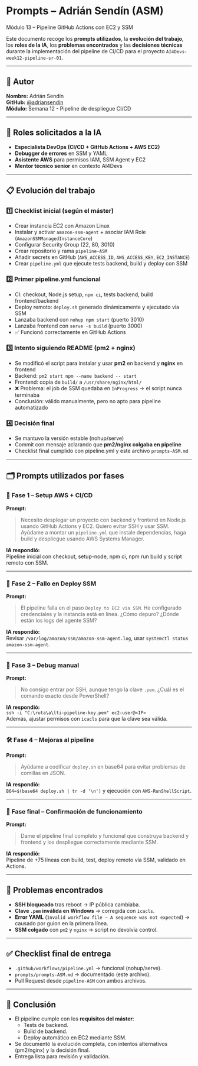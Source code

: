 # Prompts – Adrián Sendín (ASM)  
Módulo 13 – Pipeline GitHub Actions con EC2 y SSM

Este documento recoge los **prompts utilizados**, la **evolución del trabajo**, los **roles de la IA**, los **problemas encontrados** y las **decisiones técnicas** durante la implementación del pipeline de CI/CD para el proyecto `AI4Devs-week12-pipeline-sr-01`.

---

## 👤 Autor
**Nombre:** Adrián Sendín  
**GitHub:** [@adriansendin](https://github.com/adriansendin)  
**Módulo:** Semana 12 - Pipeline de despliegue CI/CD

---

## 🧠 Roles solicitados a la IA
- **Especialista DevOps (CI/CD + GitHub Actions + AWS EC2)**  
- **Debugger de errores** en SSM y YAML  
- **Asistente AWS** para permisos IAM, SSM Agent y EC2  
- **Mentor técnico senior** en contexto AI4Devs  

---

## 📋 Evolución del trabajo

### 1️⃣ Checklist inicial (según el máster)
- Crear instancia EC2 con Amazon Linux  
- Instalar y activar `amazon-ssm-agent` + asociar IAM Role (`AmazonSSMManagedInstanceCore`)  
- Configurar Security Group (22, 80, 3010)  
- Crear repositorio y rama `pipeline-ASM`  
- Añadir secrets en GitHub (`AWS_ACCESS_ID`, `AWS_ACCESS_KEY`, `EC2_INSTANCE`)  
- Crear `pipeline.yml` que ejecute tests backend, build y deploy con SSM  

### 2️⃣ Primer pipeline.yml funcional
- CI: checkout, Node.js setup, `npm ci`, tests backend, build frontend/backend  
- Deploy remoto: `deploy.sh` generado dinámicamente y ejecutado vía SSM  
- Lanzaba backend con `nohup npm start` (puerto 3010)  
- Lanzaba frontend con `serve -s build` (puerto 3000)  
- ✅ Funcionó correctamente en GitHub Actions  

### 3️⃣ Intento siguiendo README (pm2 + nginx)
- Se modificó el script para instalar y usar **pm2** en backend y **nginx** en frontend  
- Backend: `pm2 start npm --name backend -- start`  
- Frontend: copia de `build/` a `/usr/share/nginx/html/`  
- ❌ Problema: el job de SSM quedaba en `InProgress` → el script nunca terminaba  
- Conclusión: válido manualmente, pero no apto para pipeline automatizado  

### 4️⃣ Decisión final
- Se mantuvo la versión estable (nohup/serve)  
- Commit con mensaje aclarando que **pm2/nginx colgaba en pipeline**  
- Checklist final cumplido con pipeline.yml y este archivo `prompts-ASM.md`  

---

## 🗂️ Prompts utilizados por fases

### 🧩 Fase 1 – Setup AWS + CI/CD
**Prompt:**  
> Necesito desplegar un proyecto con backend y frontend en Node.js usando GitHub Actions y EC2. Quiero evitar SSH y usar SSM. Ayúdame a montar un `pipeline.yml` que instale dependencias, haga build y despliegue usando AWS Systems Manager.  

**IA respondió:**  
Pipeline inicial con checkout, setup-node, npm ci, npm run build y script remoto con SSM.

---

### 🔎 Fase 2 – Fallo en Deploy SSM
**Prompt:**  
> El pipeline falla en el paso `Deploy to EC2 via SSM`. He configurado credenciales y la instancia está en línea. ¿Cómo depuro? ¿Dónde están los logs del agente SSM?  

**IA respondió:**  
Revisar `/var/log/amazon/ssm/amazon-ssm-agent.log`, usar `systemctl status amazon-ssm-agent`.

---

### 🧪 Fase 3 – Debug manual
**Prompt:**  
> No consigo entrar por SSH, aunque tengo la clave `.pem`. ¿Cuál es el comando exacto desde PowerShell?  

**IA respondió:**  
`ssh -i "C:\ruta\a\lti-pipeline-key.pem" ec2-user@<IP>`  
Además, ajustar permisos con `icacls` para que la clave sea válida.

---

### 🛠️ Fase 4 – Mejoras al pipeline
**Prompt:**  
> Ayúdame a codificar `deploy.sh` en base64 para evitar problemas de comillas en JSON.  

**IA respondió:**  
`B64=$(base64 deploy.sh | tr -d '\n')` y ejecución con `AWS-RunShellScript`.

---

### 🎯 Fase final – Confirmación de funcionamiento
**Prompt:**  
> Dame el pipeline final completo y funcional que construya backend y frontend y los despliegue correctamente mediante SSM.  

**IA respondió:**  
Pipeline de +75 líneas con build, test, deploy remoto vía SSM, validado en Actions.

---

## 🔧 Problemas encontrados
- **SSH bloqueado** tras reboot → IP pública cambiaba.  
- **Clave `.pem` inválida en Windows** → corregida con `icacls`.  
- **Error YAML** (`Invalid workflow file – A sequence was not expected`) → causado por guion en la primera línea.  
- **SSM colgado** con `pm2` y `nginx` → script no devolvía control.  

---

## ✅ Checklist final de entrega
- `.github/workflows/pipeline.yml` → funcional (nohup/serve).  
- `prompts/prompts-ASM.md` → documentado (este archivo).  
- Pull Request desde `pipeline-ASM` con ambos archivos.  

---

## 🚀 Conclusión
- El pipeline cumple con los **requisitos del máster**:  
  - Tests de backend.  
  - Build de backend.  
  - Deploy automático en EC2 mediante SSM.  
- Se documentó la evolución completa, con intentos alternativos (pm2/nginx) y la decisión final.  
- Entrega lista para revisión y validación.  
